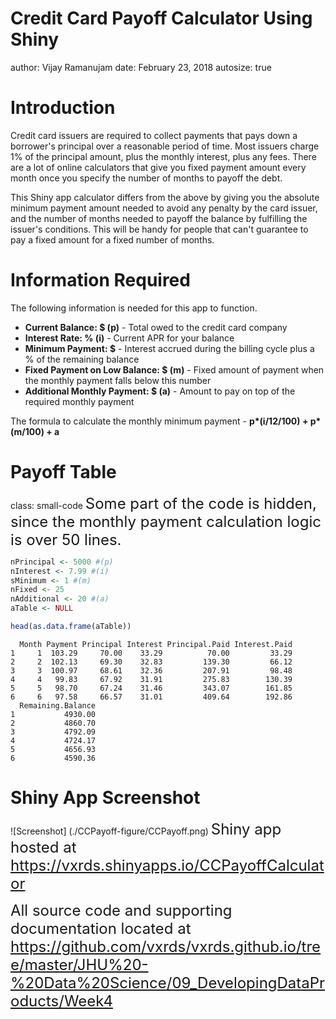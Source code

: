 Credit Card Payoff Calculator Using Shiny
========================================================
author: Vijay Ramanujam
date: February 23, 2018
autosize: true

<style>
.small-code pre code {
  font-size: 1em;
}
</style>
Introduction
========================================================
Credit card issuers are required to collect payments that pays down a borrower's principal over a reasonable period of time. Most issuers charge 1% of the principal amount, plus the monthly interest, plus any fees. There are a lot of online calculators that give you fixed payment amount every month once you specify the number of months to payoff the debt.

This Shiny app calculator differs from the above by giving you the absolute minimum payment amount needed to avoid any penalty by the card issuer, and the number of months needed to payoff the balance by fulfilling the issuer's conditions. This will be handy for people that can't guarantee to pay a fixed amount for a fixed number of months.

Information Required
========================================================
The following information is needed for this app to function.

- <b>Current Balance: $ (p)</b> - Total owed to the credit card company
- <b>Interest Rate: % (i)</b> - Current APR for your balance
- <b>Minimum Payment: $</b> - Interest accrued during the billing cycle plus a % of the remaining balance
- <b>Fixed Payment on Low Balance: $ (m)</b> - Fixed amount of payment when the monthly payment falls below this number
- <b>Additional Monthly Payment: $ (a)</b> - Amount to pay on top of the required monthly payment

The formula to calculate the monthly minimum payment - <b>p*(i/12/100) + p*(m/100) + a</b>

Payoff Table
========================================================
class: small-code
<font size="5">
Some part of the code is hidden, since the monthly payment calculation logic is over 50 lines.
</font>


```r
nPrincipal <- 5000 #(p)
nInterest <- 7.99 #(i)
sMinimum <- 1 #(m)
nFixed <- 25
nAdditional <- 20 #(a)
aTable <- NULL
```


```r
head(as.data.frame(aTable))
```

```
  Month Payment Principal Interest Principal.Paid Interest.Paid
1     1  103.29     70.00    33.29          70.00         33.29
2     2  102.13     69.30    32.83         139.30         66.12
3     3  100.97     68.61    32.36         207.91         98.48
4     4   99.83     67.92    31.91         275.83        130.39
5     5   98.70     67.24    31.46         343.07        161.85
6     6   97.58     66.57    31.01         409.64        192.86
  Remaining.Balance
1           4930.00
2           4860.70
3           4792.09
4           4724.17
5           4656.93
6           4590.36
```
</span>

Shiny App Screenshot
========================================================
![Screenshot] (./CCPayoff-figure/CCPayoff.png)
<font size="5">
Shiny app hosted at <https://vxrds.shinyapps.io/CCPayoffCalculator>

All source code and supporting documentation located at <https://github.com/vxrds/vxrds.github.io/tree/master/JHU%20-%20Data%20Science/09_DevelopingDataProducts/Week4>
</font>

